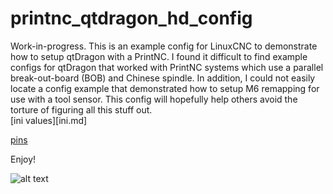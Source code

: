 # printnc_qtdragon_hd_config

Work-in-progress.  This is an example config for LinuxCNC to demonstrate how to setup qtDragon with a PrintNC.  I found it difficult to find example configs for qtDragon that worked with PrintNC systems which use a parallel break-out-board (BOB) and Chinese spindle.  In addition, I could not easily locate a config example that demonstrated how to setup M6 remapping for use with a tool sensor.  This config will hopefully help others avoid the torture of figuring all this stuff out.  
[ini values][ini.md]

[pins](pins.md)


Enjoy!

![alt text](https://i.ibb.co/kGkhcZm/image.png)

